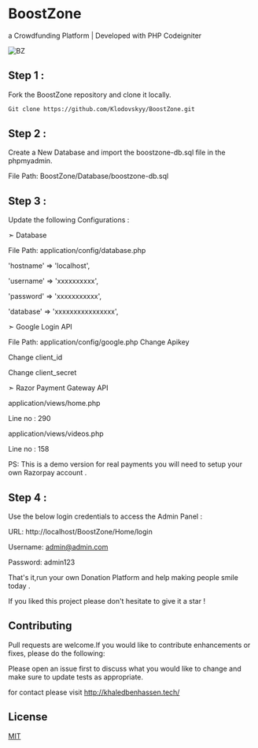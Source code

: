 # BoostZone
a Crowdfunding Platform | Developed with PHP Codeigniter


![BZ](https://user-images.githubusercontent.com/55706752/71542452-c944f800-2934-11ea-9c4c-e8dc152cc095.PNG)

## Step 1 :

Fork the BoostZone repository and clone it locally.

```bash
Git clone https://github.com/Klodovskyy/BoostZone.git
```

## Step 2 :

Create a New Database and import the boostzone-db.sql file in the phpmyadmin.

File Path: BoostZone/Database/boostzone-db.sql
 
## Step 3 :
Update the following Configurations :

➣ Database

File Path: application/config/database.php

'hostname' => 'localhost',

'username' => 'xxxxxxxxxx',

'password' => 'xxxxxxxxxxx',

'database' => 'xxxxxxxxxxxxxxxx',

➣ Google Login API

File Path: application/config/google.php Change Apikey

Change client_id

Change client_secret

➣ Razor Payment Gateway API

application/views/home.php

Line no : 290

application/views/videos.php

Line no : 158

PS: This is a demo version for real payments you will need to setup your own Razorpay account .

## Step 4 :

Use the below login credentials to access the Admin Panel :

URL: http://localhost/BoostZone/Home/login

Username: admin@admin.com

Password: admin123

That's it,run your own Donation Platform and help making people smile today .

If you liked this project please don't hesitate to give it a star !

## Contributing

Pull requests are welcome.If you would like to contribute enhancements or fixes, please do the following:

Please open an issue first to discuss what you would like to change and make sure to update tests as appropriate.

for contact please visit http://khaledbenhassen.tech/

## License
[MIT](https://choosealicense.com/licenses/mit/)
